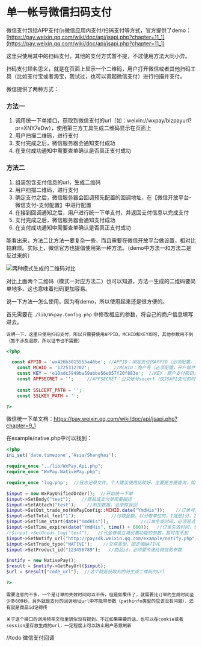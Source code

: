 # 单一帐号微信扫码支付

微信支付包括APP支付/js微信应用内支付/扫码支付等方式，官方提供了demo：[https://pay.weixin.qq.com/wiki/doc/api/jsapi.php?chapter=11_1](https://pay.weixin.qq.com/wiki/doc/api/jsapi.php?chapter=11_1)

这里只使用其中的扫码支付，其他的支付方式暂不提，不过使用方法大同小异。

扫码支付顾名思义，就是在页面上显示一个二维码，用户打开微信或者其他扫码工具（比如支付宝或者淘宝，我试过，也可以调起微信支付）进行扫描并支付。

微信提供了两种方式：

### 方法一
1. 调用统一下单接口，获取到微信支付的url（如：weixin://wxpay/bizpayurl?pr=XNY7eDw），使用第三方工具生成二维码显示在页面上
2. 用户扫描二维码，进行支付
3. 支付完成之后，微信服务器会通知支付成功
4. 在支付成功通知中需要查单确认是否真正支付成功

### 方法二
1. 组装包含支付信息的url，生成二维码
2. 用户扫描二维码，进行支付
3. 确定支付之后，微信服务器会回调预先配置的回调地址，在【微信开放平台-微信支付-支付配置】中进行配置
4. 在接到回调通知之后，用户进行统一下单支付，并返回支付信息以完成支付
5. 支付完成之后，微信服务器会通知支付成功
6. 在支付成功通知中需要查单确认是否真正支付成功

能看出来，方法二比方法一要复杂一些，而且需要在微信开放平台做设置，相对比较麻烦。实际上，微信官方也提倡使用第一种方法。（demo中方法一和方法二是反过来的）

![两种模式生成的二维码对比](https://dn-shimo-image.qbox.me/v5NoETZThqQ8xE40.png!thumbnail)

对比上面两个二维码（模式一对应方法二）也可以知道，方法一生成的二维码要简单地多，这也意味着扫码更加容易。

说一下方法一怎么使用。因为有demo，所以使用起来还是很方便的。

首先需要在`./lib/Wxpay.Config.php` 中修改相应的参数，将自己的商户信息填写进去。

    说明一下，这里只使用扫码支付，所以只需要使用APPID，MCHID和KEY即可，其他参数用不到（暂不涉及退款，所以证书也不需要）

```php
<?php

  const APPID = 'wx426b3015555a46be'; //APPID：绑定支付的APPID（必须配置，开户邮件中可查看）
	const MCHID = '1225312702';         //MCHID：商户号（必须配置，开户邮件中可查看）
	const KEY = 'e10adc3949ba59abbe56e057f20f883e';  //KEY：商户支付密钥，参考开户邮件设置（必须配置，登录商户平台自行设置），设置地址：https://pay.weixin.qq.com/index.php/account/api_cert
	const APPSECRET = '';     //APPSECRET：公众帐号secert（仅JSAPI支付的时候需要配置， 登录公众平台，进入开发者中心可设置），
	
	const SSLCERT_PATH = '';
	const SSLKEY_PATH = '';

?>
```

微信统一下单文档：https://pay.weixin.qq.com/wiki/doc/api/jsapi.php?chapter=9_1

在example/native.php中可以找到：

```php
<?php
ini_set('date.timezone','Asia/Shanghai');

require_once "../lib/WxPay.Api.php";
require_once "WxPay.NativePay.php";

require_once 'log.php';  //日志记录文件，个人建议使用比较好，主要是方便查询，如果某个订单出了问题，可以从中得到一些帮助

$input = new WxPayUnifiedOrder();  //开始统一下单
$input->SetBody("test");    //商品或支付单简要描述
$input->SetAttach("test");    //附加数据，会原样返回
$input->SetOut_trade_no(WxPayConfig::MCHID.date("YmdHis"));    //订单号，商家自己的
$input->SetTotal_fee("1");             //付款金额，以分做单位的，1就是1分。100就是一块钱
$input->SetTime_start(date("YmdHis"));            //订单生成时间，必须是这种时间格式的
$input->SetTime_expire(date("YmdHis", time() + 600));   //订单失效时间，也必须是这种格式的，而且不能比订单生成时间少600秒（5分钟）
//$input->SetGoods_tag("test");   //代金券或立减优惠功能的参数，暂时用不到
$input->SetNotify_url("http://paysdk.weixin.qq.com/example/notify.php");   //支付完成的回调地址，这个是异步的回调，地址中不能有参数，如?mod=wxpay
$input->SetTrade_type("NATIVE");    //交易类型，固定填NATIVE
$input->SetProduct_id("123456789");   //商品id，必须要传递给微信的参数

$notify = new NativePay();
$result = $notify->GetPayUrl($input);
$url = $result["code_url"];  //这个就是获取到的待生成二维码的url

?>
```

    需要注意的不多，一个是订单的失效时间可以不传，但是如果传了，就需要比订单的生成时间至少多600秒，另外就是支付的回调地址url中不能带参数（pathinfo类型的应该没有问题），还有就是商品id记得传

    关于这个接口的调用频率文档里貌似没有提到，不过如果需要的话，也可以在cookie或者session里存放生成的url，一定程度上可以防止用户恶意刷新

//todo  微信支付回调
